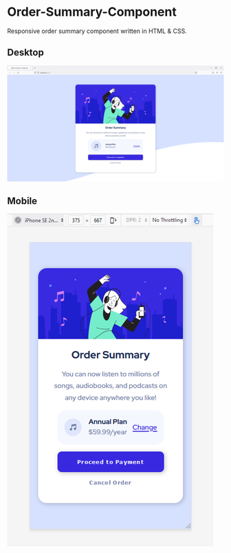 # Order-Summary-Component
Responsive order summary component written in HTML & CSS. 
## Desktop
<img src="https://github.com/AshleyColman/Order-Summary-Component/blob/master/UI/Screenshots/Desktop.png">

## Mobile
<img src="https://github.com/AshleyColman/Order-Summary-Component/blob/master/UI/Screenshots/Mobile.png">
